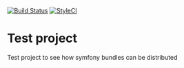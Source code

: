 [![Build Status](https://travis-ci.com/hanwoolderink88/ApiFormBundle.svg?branch=master)](https://travis-ci.com/hanwoolderink88/ApiFormBundle)
[![StyleCI](https://github.styleci.io/repos/289991290/shield?branch=master)](https://github.styleci.io/repos/289991290?branch=master)

# Test project
Test project to see how symfony bundles can be distributed

